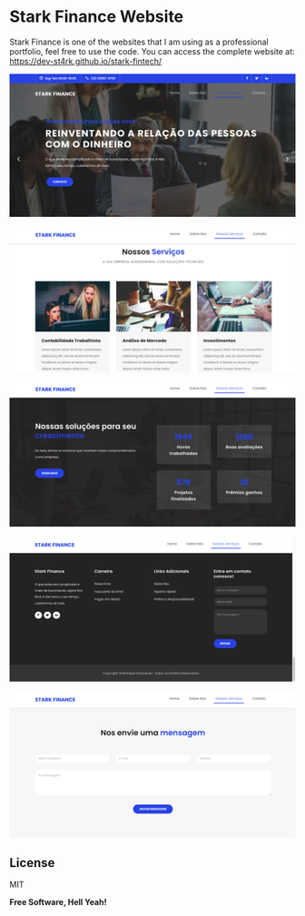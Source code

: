 # Stark Finance Website

Stark Finance is one of the websites that I am using as a professional portfolio, feel free to use the code.
You can access the complete website at: https://dev-st4rk.github.io/stark-fintech/

![Image 1](https://github.com/dev-st4rk/stark-fintech/blob/main/assets/images/1.png)

![Image 2](https://github.com/dev-st4rk/stark-fintech/blob/main/assets/images/2.png)

![Image 3](https://github.com/dev-st4rk/stark-fintech/blob/main/assets/images/3.png)

![Image 4](https://github.com/dev-st4rk/stark-fintech/blob/main/assets/images/4.png)

![Image 5](https://github.com/dev-st4rk/stark-fintech/blob/main/assets/images/5.png)

## License

MIT

**Free Software, Hell Yeah!**
